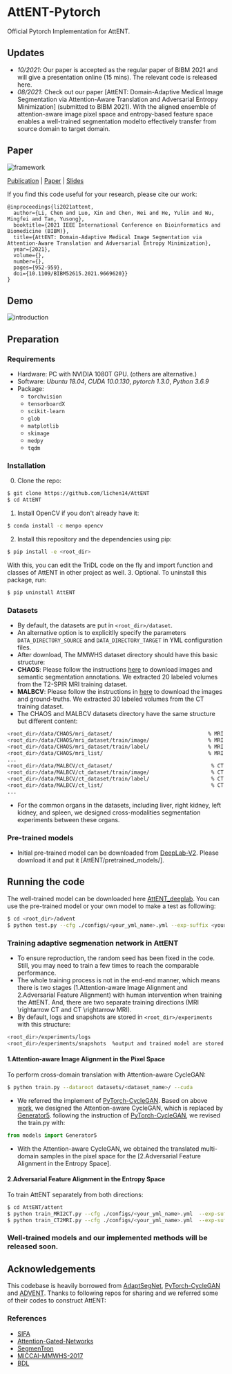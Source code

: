 # AttENT-Pytorch
Official Pytorch Implementation for AttENT.

## Updates
- *10/2021*: Our paper is accepted as the regular paper of BIBM 2021 and will give a presentation online (15 mins). The relevant code is released here.
- *08/2021*: Check out our paper [AttENT: Domain-Adaptive Medical Image Segmentation via Attention-Aware Translation and Adversarial Entropy Minimization] (submitted to BIBM 2021). With the aligned ensemble of attention-aware image pixel space and entropy-based feature space enables a well-trained segmentation modelto effectively transfer from source domain to target domain.

## Paper
![framework](https://github.com/lichen14/AttENT/blob/main/display/framework.png)

[Publication](https://doi.org/10.1109/BIBM52615.2021.9669620) | [Paper](https://github.com/lichen14/lichen14.github.io/blob/assets/publication/BIBM_ATTENT.pdf) | [Slides](https://github.com/lichen14/AttENT/blob/main/display/BIBM_2021_Presentation-B221-AttENT.pdf)

If you find this code useful for your research, please cite our work:

```
@inproceedings{li2021attent,
  author={Li, Chen and Luo, Xin and Chen, Wei and He, Yulin and Wu, Mingfei and Tan, Yusong}, 
  booktitle={2021 IEEE International Conference on Bioinformatics and Biomedicine (BIBM)},
  title={AttENT: Domain-Adaptive Medical Image Segmentation via Attention-Aware Translation and Adversarial Entropy Minimization},
  year={2021},  
  volume={},  
  number={},  
  pages={952-959},  
  doi={10.1109/BIBM52615.2021.9669620}}
}
```
## Demo
![introduction](https://github.com/lichen14/AttENT/blob/main/display/introduction.png)

## Preparation
### Requirements

- Hardware: PC with NVIDIA 1080T GPU. (others are alternative.)
- Software: *Ubuntu 18.04*, *CUDA 10.0.130*, *pytorch 1.3.0*, *Python 3.6.9*
- Package:
  - `torchvision`
  - `tensorboardX`
  - `scikit-learn`
  - `glob`
  - `matplotlib`
  - `skimage`
  - `medpy`
  - `tqdm`
### Installation
0. Clone the repo:
```bash
$ git clone https://github.com/lichen14/AttENT
$ cd AttENT
```
1. Install OpenCV if you don't already have it:

```bash
$ conda install -c menpo opencv
```
2. Install this repository and the dependencies using pip:
```bash
$ pip install -e <root_dir>
```
With this, you can edit the TriDL code on the fly and import function 
and classes of AttENT in other project as well.
3. Optional. To uninstall this package, run:
```bash
$ pip uninstall AttENT
```

### Datasets
* By default, the datasets are put in ```<root_dir>/dataset```.
* An alternative option is to explicitlly specify the parameters ```DATA_DIRECTORY_SOURCE``` and ```DATA_DIRECTORY_TARGET``` in YML configuration files.
* After download, The MMWHS dataset directory should have this basic structure:
* **CHAOS**: Please follow the instructions [here](https://zenodo.org/record/3431873#.YSyWDC1JnfY/) to download images and semantic segmentation annotations.  We
extracted 20 labeled volumes from the T2-SPIR MRI training dataset.
* **MALBCV**: Please follow the instructions in [here](https://www.synapse.org/#!Synapse:syn3193805/) to download the images and ground-truths. We extracted 30 labeled volumes from the CT training dataset.
* The CHAOS and MALBCV datasets directory have the same structure but different content:
```bash
<root_dir>/data/CHAOS/mri_dataset/                               % MRI samples root
<root_dir>/data/CHAOS/mri_dataset/train/image/                   % MRI images
<root_dir>/data/CHAOS/mri_dataset/train/label/                   % MRI annotation
<root_dir>/data/CHAOS/mri_list/                                  % MRI samples list
...
<root_dir>/data/MALBCV/ct_dataset/                                % CT samples root
<root_dir>/data/MALBCV/ct_dataset/train/image/                    % CT images
<root_dir>/data/MALBCV/ct_dataset/train/label/                    % CT annotation
<root_dir>/data/MALBCV/ct_list/                                   % CT samples list
...
```
* For the common organs in the datasets, including liver, right kidney, left kidney, and spleen, we designed cross-modalities segmentation experiments between these organs.

### Pre-trained models
* Initial pre-trained model can be downloaded from [DeepLab-V2](https://drive.google.com/open?id=1TIrTmFKqEyf3pOKniv8-53m3v9SyBK0u). Please download it and put it [AttENT/pretrained_models/].
  
## Running the code
The well-trained model can be downloaded here [AttENT_deeplab](https://drive.google.com/open?id=1uNIydmPONNh29PeXqCb9MGRAnCWxAu99). You can use the pre-trained model or your own model to make a test as following:
```bash
$ cd <root_dir>/advent
$ python test.py --cfg ./configs/<your_yml_name>.yml --exp-suffix <your_define_suffix>
```
### Training adaptive segmenation network in AttENT
* To ensure reproduction, the random seed has been fixed in the code. Still, you may need to train a few times to reach the comparable performance.
* The whole training process is not in the end-end manner, which means there is two stages (1.Attention-aware Image Alignment and 2.Adversarial Feature Alignment) with human intervention when training the AttENT. And, there are two separate training directions (MRI \rightarrow CT and CT \rightarrow MRI).
* By default, logs and snapshots are stored in ```<root_dir>/experiments``` with this structure:
```bash
<root_dir>/experiments/logs
<root_dir>/experiments/snapshots  %output and trained model are stored in this file.
```

#### 1.Attention-aware Image Alignment in the Pixel Space
To perform cross-domain translation with Attention-aware CycleGAN:
```bash
$ python train.py --dataroot datasets/<dataset_name>/ --cuda
```
* We referred the implement of [PyTorch-CycleGAN](https://github.com/aitorzip/PyTorch-CycleGAN). Based on above [work](https://github.com/aitorzip/PyTorch-CycleGAN/blob/67da8f9e2b69bd68763451803c7700aaccc92f18/models.py#L3), we designed the Attention-aware CycleGAN, which is replaced by [Generator5](https://github.com/lichen14/AttENT/blob/main/attent/models.py). following the instruction of [PyTorch-CycleGAN](https://github.com/aitorzip/PyTorch-CycleGAN/blob/master/README.md), we revised the train.py with: 
```python
from models import Generator5
```
* With the Attention-aware CycleGAN, we obtained the translated multi-domain samples in the pixel space for the [2.Adversarial Feature Alignment in the Entropy Space].

#### 2.Adversarial Feature Alignment in the Entropy Space
To train AttENT separately from both directions: 
```bash
$ cd AttENT/attent
$ python train_MRI2CT.py --cfg ./configs/<your_yml_name>.yml  --exp-suffix <your_define_suffix>  --tensorboard         % using tensorboard
$ python train_CT2MRI.py --cfg ./configs/<your_yml_name>.yml  --exp-suffix <your_define_suffix>  --tensorboard         % using tensorboard
```


### Well-trained models and our implemented methods will be released soon.

## Acknowledgements
This codebase is heavily borrowed from [AdaptSegNet](https://github.com/wasidennis/AdaptSegNet), [PyTorch-CycleGAN](https://github.com/aitorzip/PyTorch-CycleGAN) and [ADVENT](https://github.com/valeoai/ADVENT).
Thanks to following repos for sharing and we referred some of their codes to construct AttENT:
### References
- [SIFA](https://github.com/cchen-cc/SIFA)
- [Attention-Gated-Networks](https://github.com/ozan-oktay/Attention-Gated-Networks)
- [SegmenTron](https://github.com/LikeLy-Journey/SegmenTron)
- [MICCAI-MMWHS-2017](http://www.sdspeople.fudan.edu.cn/zhuangxiahai/0/mmwhs/)
- [BDL](https://github.com/liyunsheng13/BDL)
